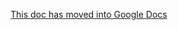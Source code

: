 [This doc has moved into Google Docs](https://docs.google.com/document/d/1LHmQlQFoerduVUbUTovcVGYQieIvuKkG74-hbtwVvPk/edit "")